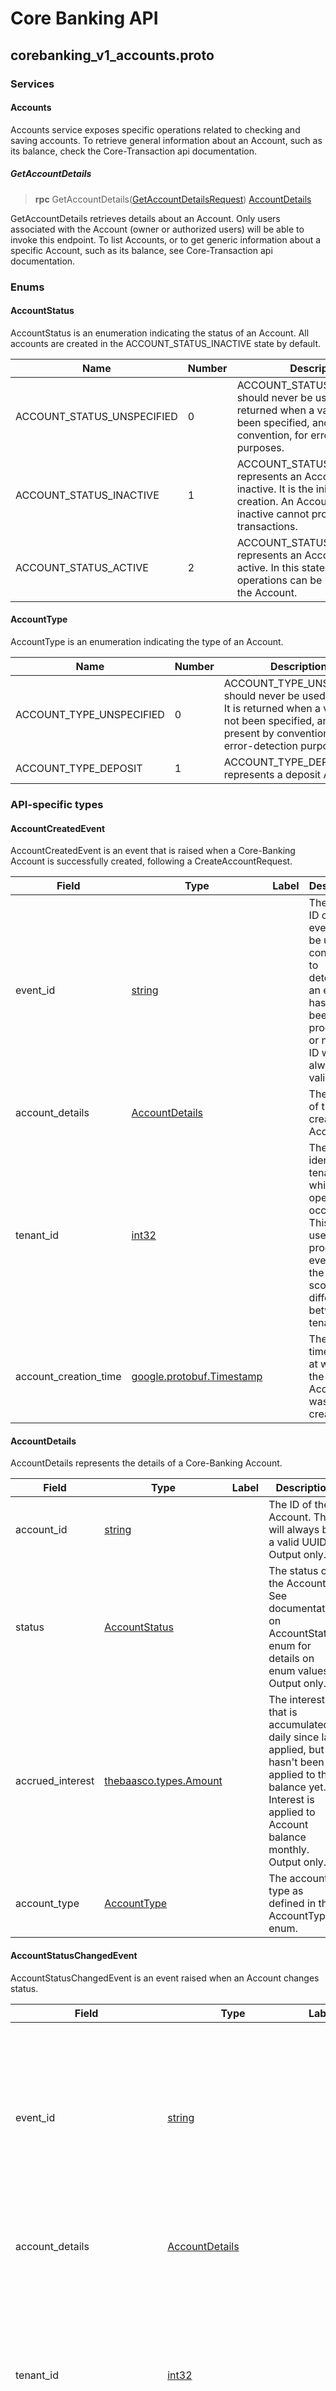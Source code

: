 # Core Banking API
<a name="top"></a>



<a name="corebanking_v1_accounts.proto"></a>

## corebanking_v1_accounts.proto



### Services

<a name="thebaasco.tenant.corebanking.v1.Accounts"></a>

#### Accounts
Accounts service exposes specific operations related to checking and saving accounts.
To retrieve general information about an Account, such as its balance, check the Core-Transaction api documentation.

##### GetAccountDetails

> **rpc** GetAccountDetails([GetAccountDetailsRequest](#thebaasco.tenant.corebanking.v1.GetAccountDetailsRequest))
[AccountDetails](#thebaasco.tenant.corebanking.v1.AccountDetails)

GetAccountDetails retrieves details about an Account.
Only users associated with the Account (owner or authorized users) will be able to invoke this endpoint.
To list Accounts, or to get generic information about a specific Account, such as its balance, see Core-Transaction api documentation.


 <!-- end services -->



### Enums

<a name="thebaasco.tenant.corebanking.v1.AccountStatus"></a>

#### AccountStatus
AccountStatus is an enumeration indicating the status of an Account. All accounts are created in the ACCOUNT_STATUS_INACTIVE state by default.

| Name | Number | Description |
| ---- | ------ | ----------- |
| ACCOUNT_STATUS_UNSPECIFIED | 0 | ACCOUNT_STATUS_UNSPECIFIED should never be used directly. It is returned when a value has not been specified, and is present by convention, for error-detection purposes. |
| ACCOUNT_STATUS_INACTIVE | 1 | ACCOUNT_STATUS_INACTIVE represents an Account that is inactive. It is the initial state after creation. An Account that is inactive cannot process any transactions. |
| ACCOUNT_STATUS_ACTIVE | 2 | ACCOUNT_STATUS_ACTIVE represents an Account that is active. In this state normal operations can be processed on the Account. |



<a name="thebaasco.tenant.corebanking.v1.AccountType"></a>

#### AccountType
AccountType is an enumeration indicating the type of an Account.

| Name | Number | Description |
| ---- | ------ | ----------- |
| ACCOUNT_TYPE_UNSPECIFIED | 0 | ACCOUNT_TYPE_UNSPECIFIED should never be used directly. It is returned when a value has not been specified, and is present by convention, for error-detection purposes. |
| ACCOUNT_TYPE_DEPOSIT | 1 | ACCOUNT_TYPE_DEPOSIT represents a deposit Account. |


 <!-- end enums -->


### API-specific types

<a name="thebaasco.tenant.corebanking.v1.AccountCreatedEvent"></a>

#### AccountCreatedEvent
AccountCreatedEvent is an event that is raised when a Core-Banking Account is successfully created, following a CreateAccountRequest.


| Field | Type | Label | Description |
| ----- | ---- | ----- | ----------- |
| event_id | [string](#string) |  | The unique ID of this event. Can be used by consumers to determine if an event has already been processed or not. This ID will always be a valid UUID. |
| account_details | [AccountDetails](#thebaasco.tenant.corebanking.v1.AccountDetails) |  | The details of the created Account. |
| tenant_id | [int32](#int32) |  | The ID to identify the tenant on which the operation occurred. This can be used when processing events at the global scope to differentiate between tenants. |
| account_creation_time | [google.protobuf.Timestamp](#google.protobuf.Timestamp) |  | The UTC timestamp at which the Account was created. |






<a name="thebaasco.tenant.corebanking.v1.AccountDetails"></a>

#### AccountDetails
AccountDetails represents the details of a Core-Banking Account.


| Field | Type | Label | Description |
| ----- | ---- | ----- | ----------- |
| account_id | [string](#string) |  | The ID of the Account. This will always be a valid UUID. Output only. |
| status | [AccountStatus](#thebaasco.tenant.corebanking.v1.AccountStatus) |  | The status of the Account. See documentation on AccountStatus enum for details on enum values. Output only. |
| accrued_interest | [thebaasco.types.Amount](#thebaasco.types.Amount) |  | The interest that is accumulated daily since last applied, but hasn't been applied to the balance yet. Interest is applied to Account balance monthly. Output only. |
| account_type | [AccountType](#thebaasco.tenant.corebanking.v1.AccountType) |  | The account type as defined in the AccountType enum. |






<a name="thebaasco.tenant.corebanking.v1.AccountStatusChangedEvent"></a>

#### AccountStatusChangedEvent
AccountStatusChangedEvent is an event raised when an Account changes status.


| Field | Type | Label | Description |
| ----- | ---- | ----- | ----------- |
| event_id | [string](#string) |  | The unique ID of this event. Can be used by consumers to determine if an event has already been processed or not. This ID will always be a valid UUID. |
| account_details | [AccountDetails](#thebaasco.tenant.corebanking.v1.AccountDetails) |  | The updated details for the Account. |
| tenant_id | [int32](#int32) |  | The ID to identify the tenant on which the operation occurred. This can be used when processing events at the global scope to differentiate between tenants. |
| account_status_changed_time | [google.protobuf.Timestamp](#google.protobuf.Timestamp) |  | The UTC timestamp at which the Account status changed. |






<a name="thebaasco.tenant.corebanking.v1.ChangeAccountStatusRequest"></a>

#### ChangeAccountStatusRequest
ChangeAccountStatusRequest is used to perform the asynchronous operation of changing an Account's status. Performing this operation will generate an asynchronous response of type ChangeAccountStatusResponse, on the response topic.
Possible state transitions:
- From "ACCOUNT_STATUS_INACTIVE" to "ACCOUNT_STATUS_ACTIVE"


| Field | Type | Label | Description |
| ----- | ---- | ----- | ----------- |
| account_id | [string](#string) |  | The ID of the Account to update. The value must be a valid UUID, and current user must have proper access to the Account. |
| status | [AccountStatus](#thebaasco.tenant.corebanking.v1.AccountStatus) |  | The target status of the Account. See documentation on AccountStatus enum for details on enum values. |






<a name="thebaasco.tenant.corebanking.v1.ChangeAccountStatusResponse"></a>

#### ChangeAccountStatusResponse
ChangeAccountStatusResponse message is returned when issuing a CreateAccountRequest. It contains the AccountDetails for the Account.


| Field | Type | Label | Description |
| ----- | ---- | ----- | ----------- |
| account_details | [AccountDetails](#thebaasco.tenant.corebanking.v1.AccountDetails) |  | The updated details for the Account. |






<a name="thebaasco.tenant.corebanking.v1.CreateAccountRequest"></a>

#### CreateAccountRequest
CreateAccountRequest is used to perform the asynchronous operation of creating a new Account. Performing this operation will generate an asynchronous response of type CreateAccountResponse, on the response topic.


| Field | Type | Label | Description |
| ----- | ---- | ----- | ----------- |
| account_type | [string](#string) |  | Required. The type of Account to open is a string that is composed in conjunction between product catalog and requestor domain (e.g. "current_account.v39") An unknown or invalid Account type will generate an error with status code INVALID_ARGUMENT. |
| account_parameters | [CreateAccountRequest.AccountParametersEntry](#thebaasco.tenant.corebanking.v1.CreateAccountRequest.AccountParametersEntry) | repeated | Optional. The parameters for the Account type. The possible parameters and format is defined by the banking layer's Smart Contract. |






<a name="thebaasco.tenant.corebanking.v1.CreateAccountRequest.AccountParametersEntry"></a>

#### CreateAccountRequest.AccountParametersEntry



| Field | Type | Label | Description |
| ----- | ---- | ----- | ----------- |
| key | [string](#string) |  |  |
| value | [string](#string) |  |  |






<a name="thebaasco.tenant.corebanking.v1.CreateAccountResponse"></a>

#### CreateAccountResponse
CreateAccountResponse is the response to CreateAccountRequest. It contains the AccountDetails for the created Account.


| Field | Type | Label | Description |
| ----- | ---- | ----- | ----------- |
| account_details | [AccountDetails](#thebaasco.tenant.corebanking.v1.AccountDetails) |  | The details for the created Account. |






<a name="thebaasco.tenant.corebanking.v1.GetAccountDetailsRequest"></a>

#### GetAccountDetailsRequest
GetAccountDetailsRequest is passed as parameter to the GetAccountDetails operation, in order to determine which Account to retrieve the details from.


| Field | Type | Label | Description |
| ----- | ---- | ----- | ----------- |
| account_id | [string](#string) |  | The ID of the Account to retrieve. The value must be a valid UUID, and current user must have proper access to the Account to retrieve it. |





 <!-- end messages -->



## Shared types


<a name="thebaasco.types.Amount"></a>

### Amount


[Global types / Amount](../Global-types/amount/#amount_1)

## Scalar Value Types

| .proto Type | Notes | C++ | Java | Python | Go | C# | PHP | Ruby |
| ----------- | ----- | --- | ---- | ------ | -- | -- | --- | ---- |
| <a name="double" /> double |  | double | double | float | float64 | double | float | Float |
| <a name="float" /> float |  | float | float | float | float32 | float | float | Float |
| <a name="int32" /> int32 | Uses variable-length encoding. Inefficient for encoding negative numbers – if your field is likely to have negative values, use sint32 instead. | int32 | int | int | int32 | int | integer | Bignum or Fixnum (as required) |
| <a name="int64" /> int64 | Uses variable-length encoding. Inefficient for encoding negative numbers – if your field is likely to have negative values, use sint64 instead. | int64 | long | int/long | int64 | long | integer/string | Bignum |
| <a name="uint32" /> uint32 | Uses variable-length encoding. | uint32 | int | int/long | uint32 | uint | integer | Bignum or Fixnum (as required) |
| <a name="uint64" /> uint64 | Uses variable-length encoding. | uint64 | long | int/long | uint64 | ulong | integer/string | Bignum or Fixnum (as required) |
| <a name="sint32" /> sint32 | Uses variable-length encoding. Signed int value. These more efficiently encode negative numbers than regular int32s. | int32 | int | int | int32 | int | integer | Bignum or Fixnum (as required) |
| <a name="sint64" /> sint64 | Uses variable-length encoding. Signed int value. These more efficiently encode negative numbers than regular int64s. | int64 | long | int/long | int64 | long | integer/string | Bignum |
| <a name="fixed32" /> fixed32 | Always four bytes. More efficient than uint32 if values are often greater than 2^28. | uint32 | int | int | uint32 | uint | integer | Bignum or Fixnum (as required) |
| <a name="fixed64" /> fixed64 | Always eight bytes. More efficient than uint64 if values are often greater than 2^56. | uint64 | long | int/long | uint64 | ulong | integer/string | Bignum |
| <a name="sfixed32" /> sfixed32 | Always four bytes. | int32 | int | int | int32 | int | integer | Bignum or Fixnum (as required) |
| <a name="sfixed64" /> sfixed64 | Always eight bytes. | int64 | long | int/long | int64 | long | integer/string | Bignum |
| <a name="bool" /> bool |  | bool | boolean | boolean | bool | bool | boolean | TrueClass/FalseClass |
| <a name="string" /> string | A string must always contain UTF-8 encoded or 7-bit ASCII text. | string | String | str/unicode | string | string | string | String (UTF-8) |
| <a name="bytes" /> bytes | May contain any arbitrary sequence of bytes. | string | ByteString | str | []byte | ByteString | string | String (ASCII-8BIT) |

